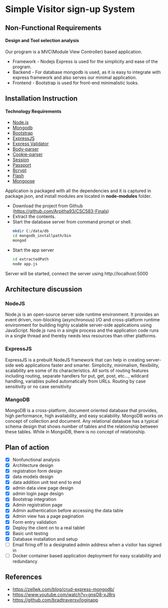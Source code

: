 # Simple Visitor sign-up System

## Non-Functional Requirements 

#### Design and Tool selection analysis
Our program is a MVC(Module View Controller) based application.
* Framework - Nodejs Express  is used for the simplicity and ease of the program.
* Backend - For database mongodb is used, as it is easy to integrate with express framework and also serves our minimal application.
* Frontend - Bootstrap is used for front-end minimalistic looks.

## Installation Instruction

#### Technology Requirements
* [Node.js](https://nodejs.org/) 
* [Mongodb](https://www.mongodb.com)
* [Bootstrap](https://getbootstrap.com/)
* [ExpressJS](https://expressjs.com/)
* [Express Validator](https://www.npmjs.com/package/express-validator)
* [Body-parser](https://expressjs.com/en/resources/middleware/body-parser.html)
* [Cookie-parser](https://expressjs.com/en/resources/middleware/cookie-parser.html)
* [Session](https://www.npmjs.com/package/express-session)
* [Passport](https://github.com/jaredhanson/passport)
* [Bcrypt](https://www.npmjs.com/package/bcrypt)
* [Flash](https://www.npmjs.com/package/express-flash)
* [Mongoose](http://mongoosejs.com/)

Application is packaged with all the dependencies and it is captured in package.json, and install modules are located in **node-modules** folder.
* Download the project from Github (https://github.com/Arpitha93/CSC583-Finals)
* Extract the contents.
* Start the database server from command prompt or shell.
    ```sh
    mkdir C:/data/db
    cd mongodb_installpath/bin
    mongod
    ```
* Start the app server
    ```sh
    cd extractedPath
    node app.js
    ```
Server will be started, connect the server using http://localhost:5000 

## Architecture discussion

### NodeJS
Node.js is an open-source server side runtime environment. It provides an event driven, non-blocking (asynchronous) I/O and cross-platform runtime environment for building highly scalable server-side applications using JavaScript. Node.js runs in a single process and the application code runs in a single thread and thereby needs less resources than other platforms.

### ExpressJS
ExpressJS is a prebuilt NodeJS framework that can help in creating server-side web applications faster and smarter. Simplicity, minimalism, flexibility, scalability are some of its characteristics. All sorts of routing features including routing, separate handlers for put, get, post, etc..., wildcard handling, variables pulled automatically from URLs. Routing by case sensitivity or no case sensitivity 

### MangoDB
MongoDB is a cross-platform, document oriented database that provides, high performance, high availability, and easy scalability. MongoDB works on concept of collection and document. Any relational database has a typical schema design that shows number of tables and the relationship between these tables. While in MongoDB, there is no concept of relationship.

## Plan of action
- [x] Nonfunctional analysis
- [x] Architecture design
- [x] registration form design
- [x] data models design
- [x] data addition unit test end to end 
- [x] admin data view page design
- [x] admin login page design
- [x] Bootstrap integration
- [x] Admin registration page
- [x] Admin authentication before accessing the data table
- [x] Admin view has a page pagination
- [x] Form entry validation
- [x] Deploy the client on to a real tablet
- [x] Basic unit testing
- [x] Database installation and setup
- [ ] Email firing off to a designated admin address when a visitor has signed in
- [ ] Docker container based application deployment for easy scalability and redundancy

References
----------------
* https://zellwk.com/blog/crud-express-mongodb/
* https://www.youtube.com/watch?v=gnsO8-xJ8rs
* https://github.com/bradtraversy/loginapp








